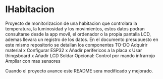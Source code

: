 # IHabitacion
Proyecto de monitorizacion de una habitacion que controlara la temperatura, la luminosidad y los movimientos, estos datos podran consultarse desde la app movil, el ordenador o la propia pantalla LCD, ademas llevara un registro de los datos.
En el documento presupuesto en este mismo repositorio se detallan los componentes
TO-DO
Adquirir material               x
Configurar ESP32                x
Añadir perifericos a la placa   x
Usar thingsboard                x
Añadir LCD
Soldar
Opcional:
Control por mando infrarrojo
Ampliar con mas sensores


Cuando el proyecto avance este README sera modificado y mejorado.
